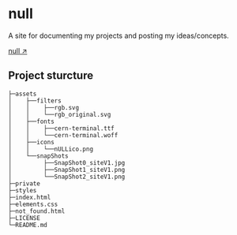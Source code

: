 # null

A site for documenting my projects and posting my ideas/concepts.

[null ↗](https://null.nekoweb.org)

## Project sturcture

```tree
├─assets
│    ├──filters
│    │    ├──rgb.svg
│    │    └──rgb_original.svg
│    ├──fonts
│    │    ├──cern-terminal.ttf
│    │    └──cern-terminal.woff
│    ├──icons
│    │    └──nULLico.png
│    └──snapShots
│         ├──SnapShot0_siteV1.jpg
│         ├──SnapShot1_siteV1.png
│         └──SnapShot2_siteV1.png
├─private
├─styles
├─index.html
├─elements.css
├─not_found.html
├─LICENSE
└─README.md
```


